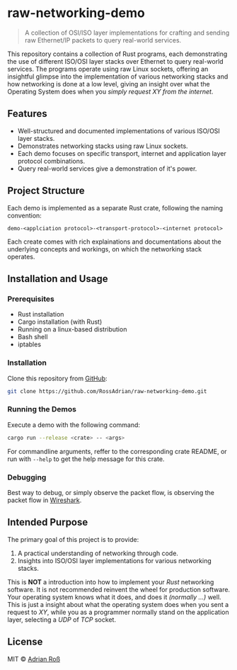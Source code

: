 # raw-networking-demo

> A collection of OSI/ISO layer implementations for crafting and sending raw Ethernet/IP packets to query real-world services.

This repository contains a collection of Rust programs, each demonstrating the use of different ISO/OSI layer stacks over Ethernet to query real-world services. The programs operate using raw Linux sockets, offering an insightful glimpse into the implementation of various networking stacks and how networking is done at a low level,
giving an insight over what the Operating System does when you *simply request XY from the internet*.

## Features

- Well-structured and documented implementations of various ISO/OSI layer stacks.
- Demonstrates networking stacks using raw Linux sockets.
- Each demo focuses on specific transport, internet and application layer protocol combinations.
- Query real-world services give a demonstration of it's power.

## Project Structure

Each demo is implemented as a separate Rust crate, following the naming convention:

```
demo-<applciation protocol>-<transport-protocol>-<internet protocol>
```

Each create comes with rich explainations and documentations about the underlying concepts and workings, on which the networking stack operates.

## Installation and Usage

### Prerequisites

- Rust installation
- Cargo installation (with Rust)
- Running on a linux-based distribution
- Bash shell
- iptables

### Installation

Clone this repository from [GitHub](https://github.com/RossAdrian/raw-networking-demo):

```bash
git clone https://github.com/RossAdrian/raw-networking-demo.git
```

### Running the Demos

Execute a demo with the following command:

```bash
cargo run --release <crate> -- <args>
```

For commandline arguments, reffer to the corresponding crate README, or run with `--help` to get the help message for this crate.

### Debugging

Best way to debug, or simply observe the packet flow, is observing the packet flow in [Wireshark](https://www.wireshark.org/).

## Intended Purpose

The primary goal of this project is to provide:

1. A practical understanding of networking through code.
2. Insights into ISO/OSI layer implementations for various networking stacks.

This is **NOT** a introduction into how to implement your *Rust* networking software. It is not recommended reinvent the wheel for production software.
Your operating system knows what it does, and does it *(normally ...)* well. This is just a insight about what the operating system does when you sent
a request to *XY*, while you as a programmer normally stand on the application layer, selecting a *UDP* of *TCP* socket.

## License

MIT © [Adrian Roß](https://github.com/RossAdrian)
